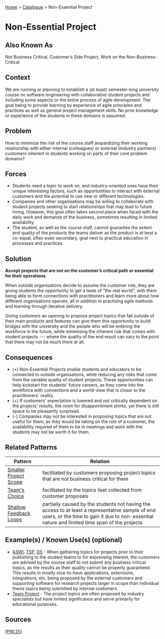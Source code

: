 [Home](../README.md) > [Catalogue](../Patterns_catalogue.md) > Non-Essential Project

# Non-Essential Project

## Also Known As

Not Business Critical, Customer’s Side Project, Work on the Non-Business-Critical

## Context

We are running or planning to establish a (at least) semester-long university course on software engineering with collaborative student projects and including some aspects or the entire process of agile development. The goal being to provide learning by experience of agile principles and practices as well as general project management skills. No prior knowledge or experience of the students in these domains is assumed.

## Problem

How to minimize the risk of the course staff jeopardizing their working relationship with either internal (colleagues) or external (industry partners) customers inherent in students working on parts of their core problem domains?

## Forces

 - Students need a topic to work on, and industry-oriented ones have their unique interesting factors, such as opportunities to interact with external customers and the potential to use new or different technologies.
 - Companies and other organisations may be willing to collaborate with student projects seeking to start relationships that may lead to future hiring. However, this goal often takes second place when faced with the daily work and demands of the business, sometimes resulting in limited availability.
 - The student, as well as the course staff, cannot guarantee the extent and quality of the products the teams deliver as the product is at best a co-equal, often even secondary, goal next to practical education in processes and practices.

## Solution

**Accept projects that are not on the customer’s critical path or essential for their operations.**

When outside organisations decide to assume the customer role, they are giving students the opportunity to get a taste of "the real world", with them being able to form connections with practitioners and learn more about how different organisations operate, all in addition to practising agile methods and learning through iterative delivery.

Giving customers an opening to propose project topics that fall outside of their main products and features can give them this opportunity to build bridges with the university and the people who will be entering the workforce in the future, while minimising the inherent risk that comes with student projects --- where the quality of the end result can vary to the point that there may not be much there at all.

## Consequences

 - (+) Non-Essential Projects enable students and educators to be connected to outside organisations, while reducing any risks that come from the variable quality of student projects. These opportunities can help kickstart the students' future careers, as they come into the workforce with connections and a world-view that is closer to the practitioners' reality.
 - (+) If customers' expectation is lowered and not critically dependent on the projects' results, the room for disappointment shirks, yet there is still space to be pleasantly surprised.
 - (-) Companies may not be interested in proposing topics that are not useful for them; as they would be taking on the role of a customer, the availability required of them to be in meetings and work with the students may not be worth it for them.

## Related Patterns

|Pattern  | Relation |
|--|--|
|[Smaller Project Scope](Smaller_Project_Scope.md)|facilitated by customers proposing project topics that are not business critical for them|
|[Team's Choice](Teams_Choice.md)|facilitated by the topics liset collected from customer proposals|
|[Shallow Feedback Loops](Shallow_Feedback_Loops.md)|partially caused by the students not having the access to at least a representative sample of end users, or the time to gain it due to non-essential nature and limited time span of the projects|

 
## Example(s) / Known Use(s) (optional)

 - [ASWI](https://portal.zcu.cz/portal/studium/prohlizeni.html?pc_pagenavigationalstate=AAAAAQAGNjY0ODM5EwEAAAABAAhzdGF0ZUtleQAAAAEAFC05MjIzMzcyMDM2ODU0NzY3NTM1AAAAAA**#prohlizeniSearchResult), [TSP](https://portal.zcu.cz/portal/studium/prohlizeni.html?pc_pagenavigationalstate=AAAAAQAGNjY0ODM5EwEAAAABAAhzdGF0ZUtleQAAAAEAFC05MjIzMzcyMDM2ODU0NzY3NTMzAAAAAA**#prohlizeniSearchResult), [DS](https://sigarra.up.pt/feup/en/UCURR_GERAL.FICHA_UC_VIEW?pv_ocorrencia_id=518806) - When gathering topics for projects prior to their publishing to the student teams to for expressing interest, the customers are advised by the course staff to not submit any business critical topics, as the results as their quality cannot be properly guaranteed. This results in mostly nice-to-have applications, extensions, integrations, etc. being proposed by the external customers and supporting software for research projects larger in scope than individual thesis topics being submitted by internal customers.   
 - [Team Project](https://www.cs.ubbcluj.ro/files/curricula/2025/syllabus/IE_sem5_MLE5012_en_dsuciu_2025_9414.pdf) - The project topics are often proposed by industry specialists but have limited significance and serve primarily for educational purposes.

## Sources

[[PIN'25]](../References.md)